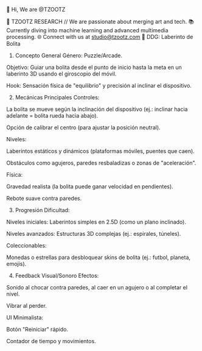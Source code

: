👋 Hi, We are @TZOOTZ

🚀 TZOOTZ RESEARCH // We are passionate about merging art and tech.
📚 Currently diving into machine learning and advanced multimedia processing.
🌐 Connect with us at [studio@tzootz.com](https://www.tzootz.com)
📝 DDG: Laberinto de Bolita
1. Concepto General
Género: Puzzle/Arcade.

Objetivo: Guiar una bolita desde el punto de inicio hasta la meta en un laberinto 3D usando el giroscopio del móvil.

Hook: Sensación física de "equilibrio" y precisión al inclinar el dispositivo.

2. Mecánicas Principales
Controles:

La bolita se mueve según la inclinación del dispositivo (ej.: inclinar hacia adelante = bolita rueda hacia abajo).

Opción de calibrar el centro (para ajustar la posición neutral).

Niveles:

Laberintos estáticos y dinámicos (plataformas móviles, puentes que caen).

Obstáculos como agujeros, paredes resbaladizas o zonas de "aceleración".

Física:

Gravedad realista (la bolita puede ganar velocidad en pendientes).

Rebote suave contra paredes.

3. Progresión
Dificultad:

Niveles iniciales: Laberintos simples en 2.5D (como un plano inclinado).

Niveles avanzados: Estructuras 3D complejas (ej.: espirales, túneles).

Coleccionables:

Monedas o estrellas para desbloquear skins de bolita (ej.: futbol, planeta, emojis).

4. Feedback Visual/Sonoro
Efectos:

Sonido al chocar contra paredes, al caer en un agujero o al completar el nivel.

Vibrar al perder.

UI Minimalista:

Botón "Reiniciar" rápido.

Contador de tiempo y movimientos.
<!---
@TZOOTZ | This repository is ✨ unique ✨ because it's where creativity meets technology. Preview for a glimpse into our journey!
--->
